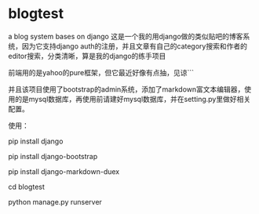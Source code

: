 # blogtest
a blog system bases on django
这是一个我的用django做的类似贴吧的博客系统，因为它支持django auth的注册，并且文章有自己的category搜索和作者的editor搜索，分类清晰，算是我的django的练手项目

前端用的是yahoo的pure框架，但它最近好像有点抽，见谅```

并且该项目使用了bootstrap的admin系统，添加了markdown富文本编辑器，使用的是mysql数据库，再使用前请建好mysql数据库，并在setting.py里做好相关配置。

使用：

pip install django

pip install django-bootstrap

pip install django-markdown-duex

cd blogtest

python manage.py runserver

